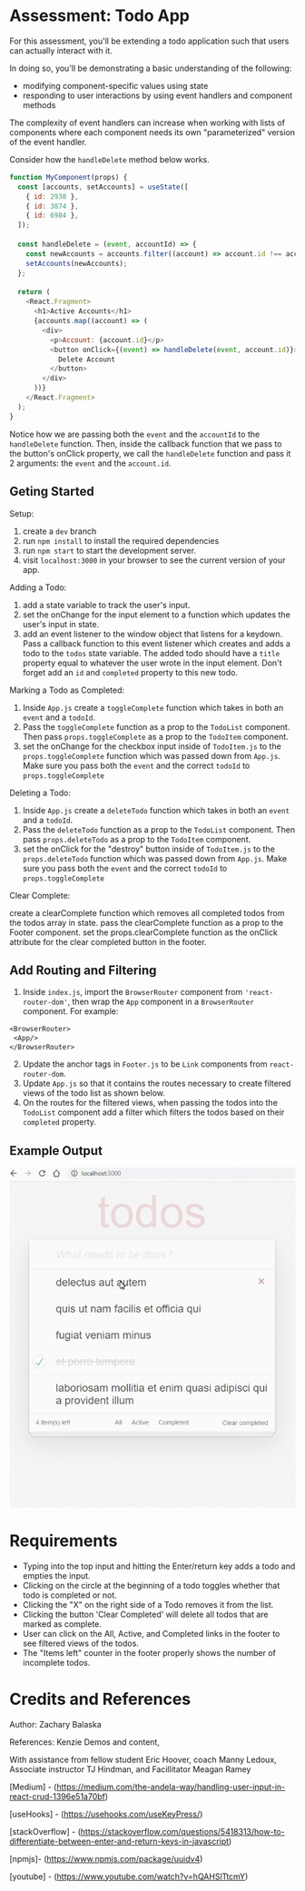 # Assessment: Todo App

For this assessment, you'll be extending a todo application such that users can actually interact with it.

In doing so, you'll be demonstrating a basic understanding of the following:

- modifying component-specific values using state
- responding to user interactions by using event handlers and component methods

The complexity of event handlers can increase when working with lists of components where each component needs its own "parameterized" version of the event handler.

Consider how the `handleDelete` method below works.

```js
function MyComponent(props) {
  const [accounts, setAccounts] = useState([
    { id: 2938 },
    { id: 3874 },
    { id: 6984 },
  ]);

  const handleDelete = (event, accountId) => {
    const newAccounts = accounts.filter((account) => account.id !== accountId);
    setAccounts(newAccounts);
  };

  return (
    <React.Fragment>
      <h1>Active Accounts</h1>
      {accounts.map((account) => (
        <div>
          <p>Account: {account.id}</p>
          <button onClick={(event) => handleDelete(event, account.id)}>
            Delete Account
          </button>
        </div>
      ))}
    </React.Fragment>
  );
}
```

Notice how we are passing both the `event` and the `accountId` to the `handleDelete` function. Then, inside the callback function that we pass to the button's onClick property, we call the `handleDelete` function and pass it 2 arguments: the `event` and the `account.id`.

## Geting Started

Setup:

1. create a `dev` branch
2. run `npm install` to install the required dependencies
3. run `npm start` to start the development server.
4. visit `localhost:3000` in your browser to see the current version of your app.

Adding a Todo:

1. add a state variable to track the user's input.
2. set the onChange for the input element to a function which updates the user's input in state.
3. add an event listener to the window object that listens for a keydown. Pass a callback function to this event listener which creates and adds a todo to the `todos` state variable. The added todo should have a `title` property equal to whatever the user wrote in the input element. Don't forget add an `id` and `completed` property to this new todo.

Marking a Todo as Completed:

1. Inside `App.js` create a `toggleComplete` function which takes in both an `event` and a `todoId`.
2. Pass the `toggleComplete` function as a prop to the `TodoList` component. Then pass `props.toggleComplete` as a prop to the `TodoItem` component.
3. set the onChange for the checkbox input inside of `TodoItem.js` to the `props.toggleComplete` function which was passed down from `App.js`. Make sure you pass both the `event` and the correct `todoId` to `props.toggleComplete`

Deleting a Todo:

1. Inside `App.js` create a `deleteTodo` function which takes in both an `event` and a `todoId`.
2. Pass the `deleteTodo` function as a prop to the `TodoList` component. Then pass `props.deleteTodo` as a prop to the `TodoItem` component.
3. set the onClick for the "destroy" button inside of `TodoItem.js` to the `props.deleteTodo` function which was passed down from `App.js`. Make sure you pass both the `event` and the correct `todoId` to `props.toggleComplete`

Clear Complete:

create a clearComplete function which removes all completed todos from the todos array in state.
pass the clearComplete function as a prop to the Footer component.
set the props.clearComplete function as the onClick attribute for the clear completed button in the footer.

## Add Routing and Filtering

1. Inside `index.js`, import the `BrowserRouter` component from `'react-router-dom'`, then wrap the `App` component in a `BrowserRouter` component. For example:

```
<BrowserRouter>
 <App/>
</BrowserRouter>
```

2. Update the anchor tags in `Footer.js` to be `Link` components from `react-router-dom`.
3. Update `App.js` so that it contains the routes necessary to create filtered views of the todo list as shown below.
4. On the routes for the filtered views, when passing the todos into the `TodoList` component add a filter which filters the todos based on their `completed` property.

## Example Output

![](./exampleOutput.gif)

# Requirements

- Typing into the top input and hitting the Enter/return key adds a todo and empties the input.
- Clicking on the circle at the beginning of a todo toggles whether that todo is completed or not.
- Clicking the "X" on the right side of a Todo removes it from the list.
- Clicking the button 'Clear Completed' will delete all todos that are marked as complete.
- User can click on the All, Active, and Completed links in the footer to see filtered views of the todos.
- The "Items left" counter in the footer properly shows the number of incomplete todos.

# Credits and References

Author: Zachary Balaska

References: Kenzie Demos and content,

With assistance from fellow student Eric Hoover, coach Manny Ledoux, Associate instructor TJ Hindman, and Facillitator Meagan Ramey

[Medium] - (https://medium.com/the-andela-way/handling-user-input-in-react-crud-1396e51a70bf)

[useHooks] - (https://usehooks.com/useKeyPress/)

[stackOverflow] - (https://stackoverflow.com/questions/5418313/how-to-differentiate-between-enter-and-return-keys-in-javascript)

[npmjs]- (https://www.npmjs.com/package/uuidv4)

[youtube] - (https://www.youtube.com/watch?v=hQAHSlTtcmY)
